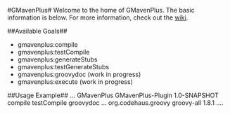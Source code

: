 #GMavenPlus#
Welcome to the home of GMavenPlus.  The basic information is below.  For more information, check out the [wiki](http://github.com/keeganwitt/GMavenPlus/wiki).

##Available Goals##
* gmavenplus:compile
* gmavenplus:testCompile
* gmavenplus:generateStubs
* gmavenplus:testGenerateStubs
* gmavenplus:groovydoc (work in progress)
* gmavenplus:execute (work in progress)

##Usage Example##
    <project>
      ...
      <build>
        <plugins>
          <plugin>
            <groupId>GMavenPlus</groupId>
            <artifactId>GMavenPlus-Plugin</artifactId>
            <version>1.0-SNAPSHOT</version>
            <executions>
              <execution>
                <goals>
                  <goal>compile</goal>
                  <goal>testCompile</goal>
                  <goal>groovydoc</goal>
                </goals>
              </execution>
            </executions>
          </plugin>
          ...
        </plugins>
      </build>
      <dependencies>
        <dependency>
          <groupId>org.codehaus.groovy</groupId>
          <artifactId>groovy-all</artifactId>
          <version>1.8.1</version>
        </dependency>
        ....
      </dependencies>
    </project>
